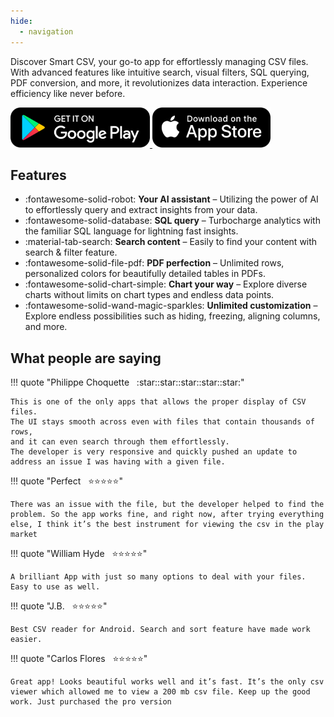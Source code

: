 ```yaml
---
hide:
  - navigation
---
```

Discover Smart CSV, your go-to app for effortlessly managing CSV files. With advanced features like intuitive search, visual filters, SQL querying, PDF conversion, and more, it revolutionizes data interaction. Experience efficiency like never before.

<a href="https://play.google.com/store/apps/details?id=xyz.minimalistapps.smartcsv" target="_blank">
    <img src="assets/download_google.svg" width="223"/>
</a>
<a href="https://apps.apple.com/us/app/smart-csv-viewer-smart-tables/id1611962123" target="_blank">
    <img src="assets/download_apple.svg" width="189"/>
</a>


## Features
<div class="grid cards" markdown>

- :fontawesome-solid-robot: __Your AI assistant__ – Utilizing the power of AI to effortlessly query and extract insights from your data.
- :fontawesome-solid-database: __SQL query__ – Turbocharge analytics with the familiar SQL language for lightning fast insights.
- :material-tab-search: __Search content__ – Easily to find your content with search & filter feature.
- :fontawesome-solid-file-pdf: __PDF perfection__ – Unlimited rows, personalized colors for beautifully detailed tables in PDFs.
- :fontawesome-solid-chart-simple: __Chart your way__ – Explore diverse charts without limits on chart types and endless data points.
- :fontawesome-solid-wand-magic-sparkles: __Unlimited customization__ – Explore endless possibilities such as hiding, freezing, aligning columns, and more.

</div>

## What people are saying

<div class="grid cards" markdown>
!!! quote "Philippe Choquette&nbsp;&nbsp;&nbsp;:star::star::star::star::star:"

    This is one of the only apps that allows the proper display of CSV files.
    The UI stays smooth across even with files that contain thousands of rows, 
    and it can even search through them effortlessly. 
    The developer is very responsive and quickly pushed an update to address an issue I was having with a given file.

!!! quote "Perfect&nbsp;&nbsp;&nbsp;:star::star::star::star::star:"

    There was an issue with the file, but the developer helped to find the problem. So the app works fine, and right now, after trying everything else, I think it’s the best instrument for viewing the csv in the play market

!!! quote "William Hyde&nbsp;&nbsp;&nbsp;:star::star::star::star::star:"

    A brilliant App with just so many options to deal with your files. Easy to use as well.

!!! quote "J.B.&nbsp;&nbsp;&nbsp;:star::star::star::star::star:"

    Best CSV reader for Android. Search and sort feature have made work easier.

!!! quote "Carlos Flores&nbsp;&nbsp;&nbsp;:star::star::star::star::star:"

    Great app! Looks beautiful works well and it’s fast. It’s the only csv viewer which allowed me to view a 200 mb csv file. Keep up the good work. Just purchased the pro version
</div>
